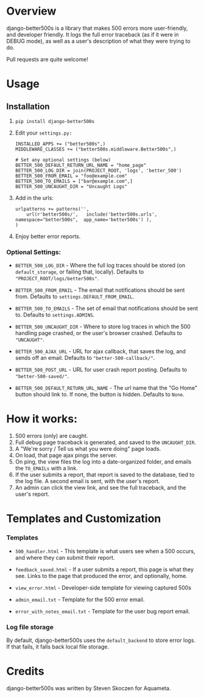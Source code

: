Overview
========

django-better500s is a library that makes 500 errors more user-friendly, and developer friendly. It logs the full error traceback (as if it were in DEBUG mode), as well as a user's description of what they were trying to do.

Pull requests are quite welcome!


Usage
=====

## Installation ##

1. `pip install django-better500s`

2. Edit your `settings.py:`

	```
	INSTALLED_APPS += ("better500s",)
	MIDDLEWARE_CLASSES += ("better500s.middleware.Better500s",)

	# Set any optional settings (below)
	BETTER_500_DEFAULT_RETURN_URL_NAME = "home_page"
	BETTER_500_LOG_DIR = join(PROJECT_ROOT, 'logs', 'better_500')
	BETTER_500_FROM_EMAIL = "foo@example.com"
	BETTER_500_TO_EMAILS = ["bar@example.com",]
	BETTER_500_UNCAUGHT_DIR = "Uncaught Logs"

	```

4. Add in the urls:

	```
	urlpatterns += patterns('',          
		url(r'better500s/',   include('better500s.urls',  namespace="better500s",  app_name='better500s') ),
	)
	```

5. Enjoy better error reports.


### Optional Settings:

* `BETTER_500_LOG_DIR` - Where the full log traces should be stored (on `default_storage`, or failing that, locally).
	Defaults to `"PROJECT_ROOT/logs/better500s"`.  

* `BETTER_500_FROM_EMAIL` - The email that notifications should be sent from.
	Defaults to `settings.DEFAULT_FROM_EMAIL`. 

* `BETTER_500_TO_EMAILS` - The set of email that notifications should be sent to.
	Defaults to `settings.ADMINS`. 

* `BETTER_500_UNCAUGHT_DIR` - Where to store log traces in which the 500 handling page crashed, or the user's browser crashed.
	Defaults to `"UNCAUGHT"`. 

* `BETTER_500_AJAX_URL` - URL for ajax callback, that saves the log, and sends off an email.
	Defaults to `"better-500-callback/"`. 

* `BETTER_500_POST_URL` - URL for user crash report posting.
	Defaults to `"better-500-saved/"`. 

* `BETTER_500_DEFAULT_RETURN_URL_NAME` - The url name that the "Go Home" button should link to. If none, the button is hidden.
	Defaults to `None`. 



How it works:
=============

1. 500 errors (only) are caught.
2. Full debug page traceback is generated, and saved to the `UNCAUGHT_DIR`.
3. A "We're sorry / Tell us what you were doing" page loads.
4. On load, that page ajax pings the server.
5. On ping, the view files the log into a date-organized folder, and emails the `TO_EMAILs` with a link.
6. If the user submits a report, that report is saved to the database, tied to the log file.  A second email is sent, with the user's report.
7. An admin can click the view link, and see the full traceback, and the user's report.


Templates and Customization
===========================

### Templates

* `500_handler.html` - This template is what users see when a 500 occurs, and where they can submit their report. 

* `feedback_saved.html` - If a user submits a report, this page is what they see. Links to the page that produced the error, and optionally, home.

* `view_error.html` - Developer-side template for viewing captured 500s

* `admin_email.txt` - Template for the 500 error email.

* `error_with_notes_email.txt` - Template for the user bug report email.


### Log file storage

By default, django-better500s uses the `default_backend` to store error logs. If that fails, it falls back local file storage.


Credits
=======
django-better500s was written by Steven Skoczen for Aquameta.



